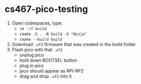 # cs467-pico-testing

1. Open codespaces, type:
   - `rm -rf build`
   - `cmake -S . -B build -G "Ninja"`
   - `cmake --build build`
2. Download `.uf2` firmware that was created in the build folder
3. Flash pico with that `.uf2`
   - unplug pico
   - hold down BOOTSEL button
   - plug in pico
   - pico should appear as RPI-RP2
   - drag and drop `.uf2` into it

